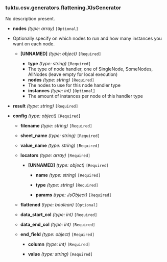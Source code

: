 ### tuktu.csv.generators.flattening.XlsGenerator
No description present.

  * **nodes** *(type: array)* `[Optional]`
  - Optionally specify on which nodes to run and how many instances you want on each node.
 
    * **[UNNAMED]** *(type: object)* `[Required]`

      * **type** *(type: string)* `[Required]`
      - The type of node handler, one of SingleNode, SomeNodes, AllNodes (leave empty for local execution)
 
      * **nodes** *(type: string)* `[Required]`
      - The nodes to use for this node handler type
 
      * **instances** *(type: int)* `[Optional]`
      - The amount of instances per node of this handler type
 
  * **result** *(type: string)* `[Required]`

  * **config** *(type: object)* `[Required]`

    * **filename** *(type: string)* `[Required]`

    * **sheet_name** *(type: string)* `[Required]`

    * **value_name** *(type: string)* `[Required]`

    * **locators** *(type: array)* `[Required]`

      * **[UNNAMED]** *(type: object)* `[Required]`

        * **name** *(type: string)* `[Required]`

        * **type** *(type: string)* `[Required]`

        * **params** *(type: JsObject)* `[Required]`

    * **flattened** *(type: boolean)* `[Optional]`

    * **data_start_col** *(type: int)* `[Required]`

    * **data_end_col** *(type: int)* `[Required]`

    * **end_field** *(type: object)* `[Required]`

      * **column** *(type: int)* `[Required]`

      * **value** *(type: string)* `[Required]`

